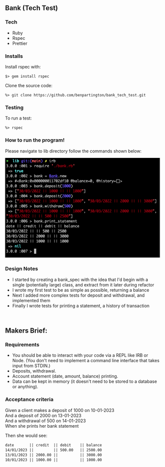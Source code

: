 Bank (Tech Test)
---

### Tech 

- Ruby  
- Rspec  
- Prettier  

### Installs

Install rspec with:
```
$> gem install rspec
```  
Clone the source code:
```
%> git clone https://github.com/benpartington/bank_tech_test.git
```
### Testing  

To run a test:
```
%> rspec
```

### How to run the program!
Please navigate to lib directory follow the commands shown below:

![alt text](https://github.com/benpartington/bank_tech_test/blob/main/docs/irb_test.png)  

### Design Notes  

- I started by creating a bank_spec with the idea that I'd begin with a single (potentially large) class, and extract from it later during refactor
- I wrote my first test to be as simple as possible, returning a balance
- Next I added more complex tests for deposit and withdrawal, and implemented them
- Finally I wrote tests for printing a statement, a history of transaction 



<br>

Makers Brief:
---
### Requirements

* You should be able to interact with your code via a REPL like IRB or Node.  (You don't need to implement a command line interface that takes input from STDIN.)
* Deposits, withdrawal.
* Account statement (date, amount, balance) printing.
* Data can be kept in memory (it doesn't need to be stored to a database or anything).

### Acceptance criteria

Given a client makes a deposit of 1000 on 10-01-2023  
And a deposit of 2000 on 13-01-2023  
And a withdrawal of 500 on 14-01-2023  
When she prints her bank statement  

Then she would see:

```
date       || credit  || debit    || balance
14/01/2023 ||         || 500.00   || 2500.00
13/01/2023 || 2000.00 ||          || 3000.00
10/01/2023 || 1000.00 ||          || 1000.00
```
